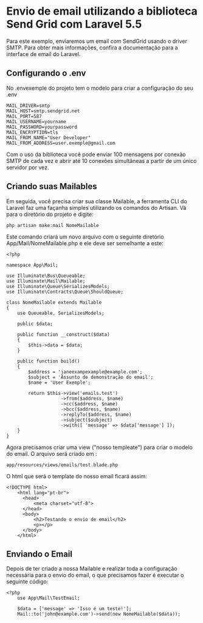 # Envio de email utilizando a biblioteca Send Grid com Laravel 5.5
Para este exemplo, enviaremos um email com SendGrid usando o driver SMTP.
Para obter mais informações, confira a documentação para a interface de email do Laravel.

## Configurando o .env
No .envexemple do projeto tem o modelo para criar a configuração do seu .env
```
MAIL_DRIVER=smtp
MAIL_HOST=smtp.sendgrid.net
MAIL_PORT=587
MAIL_USERNAME=yourname
MAIL_PASSWORD=yourpassword
MAIL_ENCRYPTION=tls
MAIL_FROM_NAME="User Developer"
MAIL_FROM_ADDRESS=user.exemple@gmail.com
```
Com o uso da biblioteca você pode enviar 100 mensagens por conexão SMTP de cada vez e abrir
até 10 conexões simultâneas a partir de um único servidor por vez.

## Criando suas Mailables


Em seguida, você precisa criar sua classe Mailable, a ferramenta CLI do Laravel faz uma façanha simples utilizando os comandos do Artisan.  Vá para o diretório do projeto e digite:

```
php artisan make:mail NomeMailable
```

Este comando criará um novo arquivo com o seguinte diretório App/Mail/NomeMailable.php e ele deve ser semelhante a este:

```
<?php

namespace App\Mail;

use Illuminate\Bus\Queueable;
use Illuminate\Mail\Mailable;
use Illuminate\Queue\SerializesModels;
use Illuminate\Contracts\Queue\ShouldQueue;

class NomeMailable extends Mailable
{
    use Queueable, SerializesModels;

    public $data;

    public function __construct($data)
    {
        $this->data = $data;
    }

    public function build()
    {
        $address = 'janeexampexample@example.com';
        $subject = 'Assunto de demonstração do email';
        $name = 'User Exemple';

        return $this->view('emails.test')
                    ->from($address, $name)
                    ->cc($address, $name)
                    ->bcc($address, $name)
                    ->replyTo($address, $name)
                    ->subject($subject)
                    ->with([ 'message' => $data['message'] ]);
    }
}
```

Agora precisamos criar uma view ("nosso templeate") para criar o modelo do email.
O arquivo será criado em :
```
app/resources/views/emails/test.blade.php
```
O html que será o template do nosso email ficará assim:
```
<!DOCTYPE html>
    <html lang="pt-br">
      <head>
          <meta charset="utf-8">
      </head>
      <body>
          <h2>Testando o envio de email</h2>
          <p></p>
      </body>
    </html>
```

## Enviando o Email

Depois de ter criado a nossa Mailable e realizar toda a configuração necessária para o envio do email,
o que precisamos fazer é executar o seguinte código:

```
<?php
    use App\Mail\TestEmail;

    $data = ['message' => 'Isso é um teste!'];
    Mail::to('john@example.com')->send(new NomeMailable($data));

```
